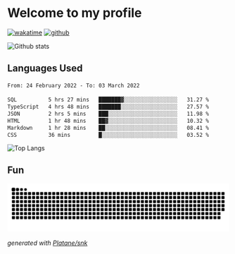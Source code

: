 # Welcome to my profile

[![wakatime](https://wakatime.com/badge/user/82c377cd-a54c-404c-b7df-177b313ca539.svg)](https://wakatime.com/@82c377cd-a54c-404c-b7df-177b313ca539)
[![github](https://img.shields.io/github/followers/xinthose?logo=github&style=plastic)](https://github.com/alanhamlett?tab=followers)

![Github stats](https://github-readme-stats.vercel.app/api?username=xinthose&show_icons=true&theme=radical&count_private=true)

## Languages Used

<!--START_SECTION:waka-->

```text
From: 24 February 2022 - To: 03 March 2022

SQL          5 hrs 27 mins   ███████▓░░░░░░░░░░░░░░░░░   31.27 %
TypeScript   4 hrs 48 mins   ███████░░░░░░░░░░░░░░░░░░   27.57 %
JSON         2 hrs 5 mins    ███░░░░░░░░░░░░░░░░░░░░░░   11.98 %
HTML         1 hr 48 mins    ██▓░░░░░░░░░░░░░░░░░░░░░░   10.32 %
Markdown     1 hr 28 mins    ██░░░░░░░░░░░░░░░░░░░░░░░   08.41 %
CSS          36 mins         █░░░░░░░░░░░░░░░░░░░░░░░░   03.52 %
```

<!--END_SECTION:waka-->

![Top Langs](https://github-readme-stats.vercel.app/api/top-langs/?username=xinthose)

## Fun
![github contribution grid snake animation](https://raw.githubusercontent.com/xinthose/xinthose/output/github-contribution-grid-snake.svg)

_generated with [Platane/snk](https://github.com/Platane/snk)_
